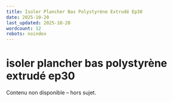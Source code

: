 ```yaml
---
title: Isoler Plancher Bas Polystyrène Extrudé Ep30
date: 2025-10-20
last_updated: 2025-10-20
wordcount: 12
robots: noindex
---
```


# isoler plancher bas polystyrène extrudé ep30

Contenu non disponible – hors sujet.